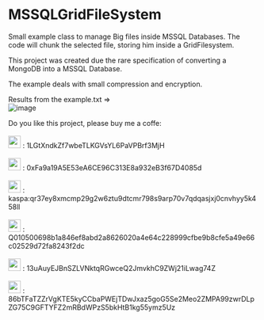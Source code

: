 # MSSQLGridFileSystem

Small example class to manage Big files inside MSSQL Databases.
The code will chunk the selected file, storing him inside a GridFilesystem.

This project was created due the rare specification of converting a MongoDB into a MSSQL Database.

The example deals with small compression and encryption.

Results from the example.txt =>
<br>
![image](https://github.com/DevSoftDOTSoft/MSSQLGridFileSystem/assets/20584447/a325aaf2-4cd1-436b-94c0-501a24453bd9)
<br>

Do you like this project, please buy me a coffe:
<br><br>
<img src="https://github.com/DevSoftDOTSoft/MSSQLGridFileSystem/assets/20584447/b298d7f1-b601-4dfc-bd17-3a72ce04df18" width="25px" height="25px"> : 1LGtXndkZf7wbeTLKGVsYL6PaVPBrf3MjH
<br><br>
<img src="https://github.com/DevSoftDOTSoft/MSSQLGridFileSystem/assets/20584447/f6443aeb-9661-4d2f-ab44-594565bd8101" width="25px" height="25px"> : 0xFa9a19A5E53eA6CE96C313E8a932eB3f67D4085d
<br><br>
<img src="https://github.com/DevSoftDOTSoft/MSSQLGridFileSystem/assets/20584447/906a1914-c732-4d70-b943-b9ef4a63e7b3" width="25px" height="25px"> : kaspa:qr37ey8xmcmp29g2w6ztu9dtcmr798s9arp70v7qdqasjxj0cnvhyy5k458ll
<br><br>
<img src="https://github.com/DevSoftDOTSoft/MSSQLGridFileSystem/assets/20584447/152b6ab0-10df-420a-a66c-edda28d0621e" width="25px" height="25px"> : Q010500698b1a846ef8abd2a8626020a4e64c228999cfbe9b8cfe5a49e66c02529d72fa8243f2dc
<br><br>
<img src="https://github.com/DevSoftDOTSoft/MSSQLGridFileSystem/assets/20584447/3e0dce6a-3398-4fc9-8b8f-7355fca7c84d" width="25px" height="25px"> : 13uAuyEJBnSZLVNktqRGwceQ2JmvkhC9ZWj21iLwag74Z
<br><br>
<img src="https://github.com/DevSoftDOTSoft/MSSQLGridFileSystem/assets/20584447/858f6031-3250-47a2-8447-f5291373fdd9" width="25px" height="25px"> : 86bTFaTZZrVgKTE5kyCCbaPWEjTDwJxaz5goG5Se2Meo2ZMPA99zwrDLpZG75C9GFTYFZ2mRBdWPzS5bkHtB1kg55ymz5Uz
<br><br>
